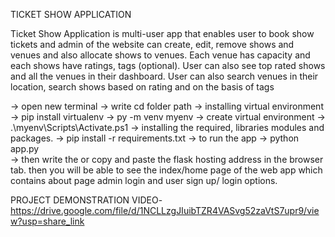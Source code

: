 TICKET SHOW APPLICATION

Ticket Show Application is multi-user app that enables user to book show tickets and admin of the 
website can create, edit, remove shows and venues and also allocate shows to venues. Each venue has 
capacity and each shows have ratings, tags (optional). User can also see top rated shows and all the 
venues in their dashboard. User can also search venues in their location, search shows based on rating 
and on the basis of tags

-> open new terminal
-> write cd folder path
-> installing virtual environment
    -> pip install virtualenv
    -> py -m venv myenv 
-> create virtual environment
    -> .\myenv\Scripts\Activate.ps1
-> installing the required, libraries modules and packages.
    -> pip install -r requirements.txt
-> to run the app 
    -> python app.py   
    -> then write the or copy and paste the flask hosting address in the browser tab.
then you will be able to see the index/home page of the web app which contains about page admin login and user sign up/ login options.

PROJECT DEMONSTRATION VIDEO- https://drive.google.com/file/d/1NCLLzgJIuibTZR4VASvg52zaVtS7upr9/view?usp=share_link
